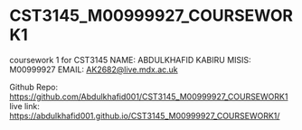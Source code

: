 # CST3145_M00999927_COURSEWORK1
coursework 1 for CST3145
NAME: ABDULKHAFID KABIRU
MISIS: M00999927
EMAIL: AK2682@live.mdx.ac.uk

Github Repo: https://github.com/Abdulkhafid001/CST3145_M00999927_COURSEWORK1
live link: https://abdulkhafid001.github.io/CST3145_M00999927_COURSEWORK1/